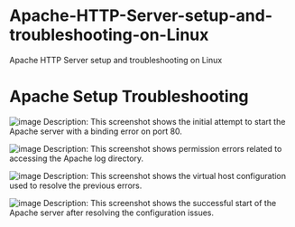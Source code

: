 # Apache-HTTP-Server-setup-and-troubleshooting-on-Linux
Apache HTTP Server setup and troubleshooting on Linux
# Apache Setup Troubleshooting

![image](https://github.com/user-attachments/assets/5d58f1fa-2eb3-4206-84a9-12dbb3daf275)
Description: This screenshot shows the initial attempt to start the Apache server with a binding error on port 80.

![image](https://github.com/user-attachments/assets/d4708038-40af-440a-be0c-6d52224541be)
Description: This screenshot shows permission errors related to accessing the Apache log directory.

![image](https://github.com/user-attachments/assets/c7d51554-9e6f-4e66-aeb8-80a3dd074aec)
Description: This screenshot shows the virtual host configuration used to resolve the previous errors.

![image](https://github.com/user-attachments/assets/34342047-1c44-42a1-a1af-08cd8ba38141)
Description: This screenshot shows the successful start of the Apache server after resolving the configuration issues.
